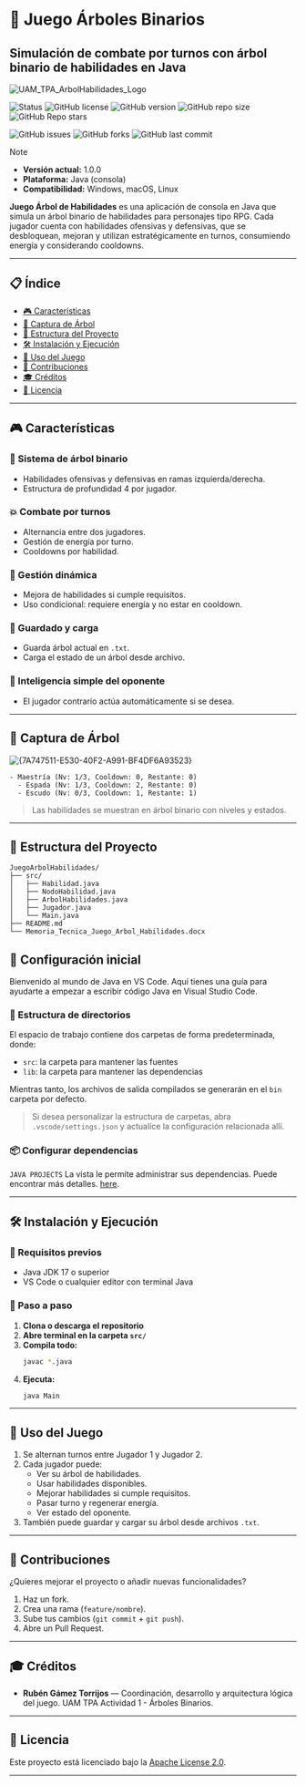 # 🌳 Juego Árboles Binarios
## Simulación de combate por turnos con árbol binario de habilidades en Java
![UAM_TPA_ArbolHabilidades_Logo](https://upload.wikimedia.org/wikipedia/commons/7/7e/Skill_tree_example_diagram.svg)

![Status](https://img.shields.io/badge/Estado-En%20Desarrollo-yellowgreen?style=flat-square)
![GitHub license](https://img.shields.io/github/license/usuario/JuegoArbolHabilidades?style=flat-square)
![GitHub version](https://img.shields.io/github/v/tag/usuario/JuegoArbolHabilidades?label=versión&style=flat-square)
![GitHub repo size](https://img.shields.io/github/repo-size/usuario/JuegoArbolHabilidades?style=flat-square)
![GitHub Repo stars](https://img.shields.io/github/stars/usuario/JuegoArbolHabilidades?style=social)

![GitHub issues](https://img.shields.io/github/issues/usuario/JuegoArbolHabilidades?style=flat-square)
![GitHub forks](https://img.shields.io/github/forks/usuario/JuegoArbolHabilidades?style=flat-square)
![GitHub last commit](https://img.shields.io/github/last-commit/usuario/JuegoArbolHabilidades?style=flat-square)

> [!NOTE]
> - **Versión actual:** 1.0.0  
> - **Plataforma:** Java (consola)  
> - **Compatibilidad:** Windows, macOS, Linux

**Juego Árbol de Habilidades** es una aplicación de consola en Java que simula un árbol binario de habilidades para personajes tipo RPG. Cada jugador cuenta con habilidades ofensivas y defensivas, que se desbloquean, mejoran y utilizan estratégicamente en turnos, consumiendo energía y considerando cooldowns.

---

## 📋 Índice
- [🎮 Características](#-características)
- [🌳 Captura de Árbol](#-captura-de-árbol)
- [📁 Estructura del Proyecto](#-estructura-del-proyecto)
- [🛠 Instalación y Ejecución](#-instalación-y-ejecución)
- [👥 Uso del Juego](#-uso-del-juego)
- [🤝 Contribuciones](#-contribuciones)
- [🎓 Créditos](#-créditos)
- [📜 Licencia](#-licencia)

---

## 🎮 Características

### 🌿 Sistema de árbol binario
- Habilidades ofensivas y defensivas en ramas izquierda/derecha.
- Estructura de profundidad 4 por jugador.

### 💥 Combate por turnos
- Alternancia entre dos jugadores.
- Gestión de energía por turno.
- Cooldowns por habilidad.

### 🔧 Gestión dinámica
- Mejora de habilidades si cumple requisitos.
- Uso condicional: requiere energía y no estar en cooldown.

### 💾 Guardado y carga
- Guarda árbol actual en `.txt`.
- Carga el estado de un árbol desde archivo.

### 🧠 Inteligencia simple del oponente
- El jugador contrario actúa automáticamente si se desea.

---

## 🌳 Captura de Árbol
![{7A747511-E530-40F2-A991-BF4DF6A93523}](https://github.com/user-attachments/assets/046e4564-9210-4335-bf62-3f9bd43c7a7d)

```
- Maestría (Nv: 1/3, Cooldown: 0, Restante: 0)
  - Espada (Nv: 1/3, Cooldown: 2, Restante: 0)
  - Escudo (Nv: 0/3, Cooldown: 1, Restante: 1)
```

> Las habilidades se muestran en árbol binario con niveles y estados.

---

## 📁 Estructura del Proyecto

```
JuegoArbolHabilidades/
├── src/
│   ├── Habilidad.java
│   ├── NodoHabilidad.java
│   ├── ArbolHabilidades.java
│   ├── Jugador.java
│   └── Main.java
├── README.md
└── Memoria_Tecnica_Juego_Arbol_Habilidades.docx
```

## 🚀 Configuración inicial

Bienvenido al mundo de Java en VS Code. Aquí tienes una guía para ayudarte a empezar a escribir código Java en Visual Studio Code.

### 📂 Estructura de directorios

El espacio de trabajo contiene dos carpetas de forma predeterminada, donde:

- `src`: la carpeta para mantener las fuentes
- `lib`: la carpeta para mantener las dependencias

Mientras tanto, los archivos de salida compilados se generarán en el `bin` carpeta por defecto.

> Si desea personalizar la estructura de carpetas, abra `.vscode/settings.json` y actualice la configuración relacionada allí.

### 📦 Configurar dependencias

`JAVA PROJECTS` La vista le permite administrar sus dependencias. Puede encontrar más detalles. [here](https://github.com/microsoft/vscode-java-dependency#manage-dependencies).

---

## 🛠 Instalación y Ejecución

### 🔹 Requisitos previos
- Java JDK 17 o superior
- VS Code o cualquier editor con terminal Java

### 🔹 Paso a paso

1. **Clona o descarga el repositorio**
2. **Abre terminal en la carpeta `src/`**
3. **Compila todo:**
   ```bash
   javac *.java
   ```
4. **Ejecuta:**
   ```bash
   java Main
   ```

---

## 👥 Uso del Juego

1. Se alternan turnos entre Jugador 1 y Jugador 2.
2. Cada jugador puede:
   - Ver su árbol de habilidades.
   - Usar habilidades disponibles.
   - Mejorar habilidades si cumple requisitos.
   - Pasar turno y regenerar energía.
   - Ver estado del oponente.
3. También puede guardar y cargar su árbol desde archivos `.txt`.

---

## 🤝 Contribuciones

¿Quieres mejorar el proyecto o añadir nuevas funcionalidades?

1. Haz un fork.
2. Crea una rama (`feature/nombre`).
3. Sube tus cambios (`git commit` + `git push`).
4. Abre un Pull Request.

---

## 🎓 Créditos

- **Rubén Gámez Torrijos** — Coordinación, desarrollo y arquitectura lógica del juego. UAM TPA Actividad 1 - Árboles Binarios.

---

## 📜 Licencia

Este proyecto está licenciado bajo la [Apache License 2.0](https://www.apache.org/licenses/LICENSE-2.0).

---
